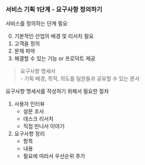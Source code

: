 ### 서비스 기획 1단계 - 요구사항 정의하기

서비스를 정의하는 단계 필요

0. 기본적인 산업의 배경 및 리서치 필요
1. 고객을 정의
2. 문제 파악 
3. 해결할 수 있는 기능 or 프로덕트 제공


> 요구사항 명세서 <br> - 기획 배경, 목적, 의도를 팀원들과 공유할 수 있는 문서

요구사항 명세서를 작성하기 위해서 필요한 절차<br>
1. 사용자 인터뷰 <br>
    - 설문 조사<br>
    - 데스크 리서치<br>
    - 직접 만나서 이야기<br>
2. 요구사항 정리<br>
    - 항목<br>
    - 내용<br>
    - 필요에 따라서 우선순위 추가<br>
